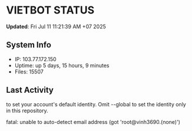 # VIETBOT STATUS
**Updated**: Fri Jul 11 11:21:39 AM +07 2025

## System Info
- IP: 103.77.172.150
- Uptime: up 5 days, 15 hours, 9 minutes
- Files: 15507

## Last Activity

to set your account's default identity.
Omit --global to set the identity only in this repository.

fatal: unable to auto-detect email address (got 'root@vinh3690.(none)')
